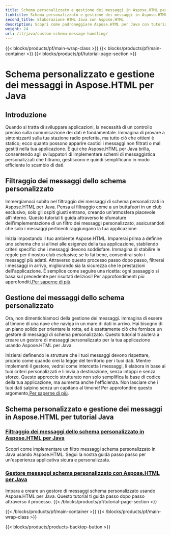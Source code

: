 ```yaml
---
title: Schema personalizzato e gestione dei messaggi in Aspose.HTML per Java
linktitle: Schema personalizzato e gestione dei messaggi in Aspose.HTML per Java
second_title: Elaborazione HTML Java con Aspose.HTML
description: Scopri come padroneggiare Aspose.HTML per Java con tutorial su filtraggio e gestione dei messaggi di schema personalizzati. Inizia a creare applicazioni su misura.
weight: 24
url: /it/java/custom-schema-message-handling/
---
```


{{< blocks/products/pf/main-wrap-class >}}
{{< blocks/products/pf/main-container >}}
{{< blocks/products/pf/tutorial-page-section >}}

# Schema personalizzato e gestione dei messaggi in Aspose.HTML per Java

## Introduzione

Quando si tratta di sviluppare applicazioni, la necessità di un controllo preciso sulla comunicazione dei dati è fondamentale. Immagina di provare a sintonizzarti sulla tua stazione radio preferita, ma tutto ciò che ottieni è statico; ecco quanto possono apparire caotici i messaggi non filtrati o mal gestiti nella tua applicazione. È qui che Aspose.HTML per Java brilla, consentendo agli sviluppatori di implementare schemi di messaggistica personalizzati che filtrano, gestiscono e quindi semplificano in modo efficiente lo scambio di dati.

## Filtraggio dei messaggi dello schema personalizzato

Immergiamoci subito nel filtraggio dei messaggi di schema personalizzati in Aspose.HTML per Java. Pensa al filtraggio come a un buttafuori in un club esclusivo; solo gli ospiti giusti entrano, creando un'atmosfera piacevole all'interno. Questo tutorial ti guida attraverso le sfumature dell'implementazione di un filtro dei messaggi personalizzato, assicurandoti che solo i messaggi pertinenti raggiungano la tua applicazione.

 Inizia impostando il tuo ambiente Aspose.HTML. Imparerai prima a definire uno schema che si allinei alle esigenze della tua applicazione, stabilendo criteri specifici che i messaggi devono soddisfare. Immagina di stabilire le regole per il nostro club esclusivo; se lo fai bene, consentirai solo i messaggi più adatti. Attraverso questo processo passo dopo passo, filtrerai i messaggi in arrivo, migliorando sia la sicurezza che le prestazioni dell'applicazione. È semplice come seguire una ricetta: ogni passaggio si basa sul precedente per risultati deliziosi! Per approfondimenti più approfonditi,[Per saperne di più](./custom-schema-message-filter/).

## Gestione dei messaggi dello schema personalizzato

Ora, non dimentichiamoci della gestione dei messaggi. Immagina di essere al timone di una nave che naviga in un mare di dati in arrivo. Hai bisogno di un piano solido per orientare la rotta, ed è esattamente ciò che fornisce un gestore di messaggi di schema personalizzato. Questo tutorial ti aiuterà a creare un gestore di messaggi personalizzato per la tua applicazione usando Aspose.HTML per Java.

 Inizierai definendo le strutture che i tuoi messaggi devono rispettare, proprio come quando crei la legge del territorio per i tuoi dati. Mentre implementi il gestore, vedrai come intercetta i messaggi, li elabora in base ai tuoi criteri personalizzati e li invia a destinazione, senza intoppi e senza sforzo. Questo approccio strutturato non solo semplifica la base di codice della tua applicazione, ma aumenta anche l'efficienza. Non lasciare che i tuoi dati salpino senza un capitano al timone! Per approfondire questo argomento,[Per saperne di più](./custom-schema-message-handler/).

## Schema personalizzato e gestione dei messaggi in Aspose.HTML per tutorial Java
### [Filtraggio dei messaggi dello schema personalizzato in Aspose.HTML per Java](./custom-schema-message-filter/)
Scopri come implementare un filtro messaggi schema personalizzato in Java usando Aspose.HTML. Segui la nostra guida passo passo per un'esperienza applicativa sicura e personalizzata.
### [Gestore messaggi schema personalizzato con Aspose.HTML per Java](./custom-schema-message-handler/)
Impara a creare un gestore di messaggi schema personalizzato usando Aspose.HTML per Java. Questo tutorial ti guida passo dopo passo attraverso il processo.
{{< /blocks/products/pf/tutorial-page-section >}}

{{< /blocks/products/pf/main-container >}}
{{< /blocks/products/pf/main-wrap-class >}}

{{< blocks/products/products-backtop-button >}}
